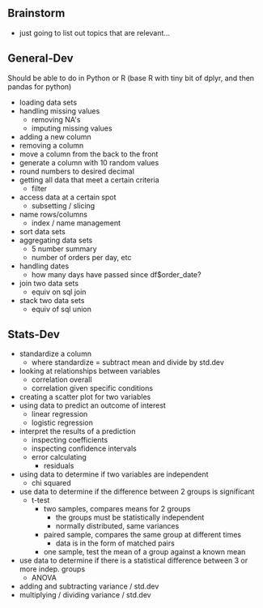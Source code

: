 ## Brainstorm

* just going to list out topics that are relevant...
  
## General-Dev

Should be able to do in Python or R (base R with tiny bit of dplyr, and then pandas for python)

* loading data sets
* handling missing values
  * removing NA's
  * imputing missing values 
* adding a new column
* removing a column
* move a column from the back to the front
* generate a column with 10 random values
* round numbers to desired decimal
* getting all data that meet a certain criteria
  * filter
* access data at a certain spot
  * subsetting / slicing
* name rows/columns
  * index / name management
* sort data sets
* aggregating data sets
  * 5 number summary
  * number of orders per day, etc
* handling dates
  * how many days have passed since df$order_date? 
* join two data sets
  * equiv on sql join
* stack two data sets
  * equiv of sql union

## Stats-Dev

* standardize a column
  * where standardize = subtract mean and divide by std.dev
* looking at relationships between variables
  * correlation overall
  * correlation given specific conditions
* creating a scatter plot for two variables
* using data to predict an outcome of interest
  * linear regression
  * logistic regression
* interpret the results of a prediction
  * inspecting coefficients
  * inspecting confidence intervals
  * error calculating 
    * residuals
* using data to determine if two variables are independent
  * chi squared
* use data to determine if the difference between 2 groups is significant
  * t-test
    * two samples, compares means for 2 groups
      * the groups must be statistically independent
      * normally distributed, same variances
    * paired sample, compares the same group at different times
      * data is in the form of matched pairs
    * one sample, test the mean of a group against a known mean
* use data to determine if there is a statistical difference between 3 or more indep. groups
  * ANOVA
* adding and subtracting variance / std.dev
* multiplying / dividing variance / std.dev